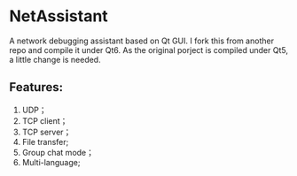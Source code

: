 # NetAssistant
A network debugging assistant based on Qt GUI. I fork this from another repo and compile it under Qt6. As the original porject is compiled under Qt5, a little change is needed. 

## Features:
1. UDP；
2. TCP client；
3. TCP server；
4. File transfer;
5. Group chat mode；
6. Multi-language;




